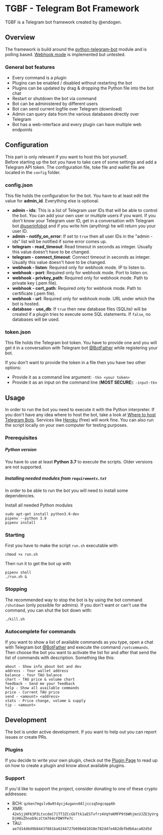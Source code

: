 # TGBF - Telegram Bot Framework
TGBF is a Telegram bot framework created by @endogen.

## Overview
The framework is build around the [python-telegram-bot](https://github.com/python-telegram-bot/python-telegram-bot) module and is polling based. [Webhook mode](https://github.com/python-telegram-bot/python-telegram-bot/wiki/Webhooks) is implemented but untested.

### General bot features
* Every command is a plugin
* Plugins can be enabled / disabled without restarting the bot
* Plugins can be updated by drag & dropping the Python file into the bot chat
* Restart or shutdown the bot via command
* Bot can be administered by different users
* Bot can send current logfile over Telegram (download)
* Admin can query data from the various databases directly over Telegram
* Bot has a web-interface and every plugin can have multiple web endpoints

## Configuration
This part is only relevant if you want to host this bot yourself.  
Before starting up the bot you have to take care of some settings and add a Telegram API token. The configuration file, toke file and wallet file are located in the `config` folder.

### config.json
This file holds the configuration for the bot. You have to at least edit the value for __admin_id__. Everything else is optional.

- __admin - ids__: This is a list of Telegram user IDs that will be able to control the bot. You can add your own user or multiple users if you want. If you don't know your Telegram user ID, get in a conversation with Telegram bot [@userinfobot](https://t.me/userinfobot) and if you write him (anything) he will return you your user ID.
- __admin - notify_on_error__: If set to `true` then all user IDs in the "admin - ids" list will be notified if some error comes up.
- __telegram - read_timeout__: Read timeout in seconds as integer. Usually this value doesn't have to be changed.
- __telegram - connect_timeout__: Connect timeout in seconds as integer. Usually this value doesn't have to be changed.
- __webhook - listen__: Required only for webhook mode. IP to listen to.
- __webhook - port__: Required only for webhook mode. Port to listen on.
- __webhook - privkey_path__: Required only for webhook mode. Path to private key  (.pem file).
- __webhook - cert_path__: Required only for webhook mode. Path to certificate (.pem file).
- __webhook - url__: Required only for webhook mode. URL under which the bot is hosted.
- __database__ - __use_db__: If `true` then new database files (SQLite) will be created if a plugin tries to execute some SQL statements. If `false`, no databases will be used.

### token.json
This file holds the Telegram bot token. You have to provide one and you will get it in a conversation with Telegram bot [@BotFather](https://t.me/BotFather) while registering your bot.

If you don't want to provide the token in a file then you have two other options:
- Provide it as a command line argument: `-tkn <your token>`
- Provide it as an input on the command line (**MOST SECURE**): `-input-tkn`

## Usage
In order to run the bot you need to execute it with the Python interpreter. If you don't have any idea where to host the bot, take a look at [Where to host Telegram Bots](https://github.com/python-telegram-bot/python-telegram-bot/wiki/Where-to-host-Telegram-Bots). Services like [Heroku](https://www.heroku.com) (free) will work fine. You can also run the script locally on your own computer for testing purposes.

### Prerequisites
##### Python version
You have to use at least __Python 3.7__ to execute the scripts. Older versions are not supported.

##### Installing needed modules from `requirements.txt`
In order to be able to run the bot you will need to install some dependencies.

Install all needed Python modules

```shell
sudo apt-get install python3.9-dev
pipenv --python 3.9
pipenv install
```

### Starting
First you have to make the script `run.sh` executable with

```shell
chmod +x run.sh
```

Then run it to get the bot up with

```shell
pipenv shell
./run.sh &
```

### Stopping
The recommended way to stop the bot is by using the bot command `/shutdown` (only possible for admins). If you don't want or can't use the command, you can shut the bot down with:

```shell
./kill.sh
```

### Autocomplete for commands
If you want to show a list of available commands as you type, open a chat with Telegram bot [@BotFather](https://t.me/BotFather) and execute the command `/setcommands`. Then choose the bot you want to activate the list for and after that send the list of commands with description. Something like this:

```
about - Show info about bot and dev
address - Your wallet address
balance - Your TAU balance
chart - TAU price & volume chart
feedback - Send me your feedback
help - Show all available commands
price - Current TAU price
send - <amount> <address>
stats - Price change, volume & supply
tip - <amount>
```

## Development
The bot is under active development. If you want to help out you can report issues or create PRs.

### Plugins
If you decide to write your own plugin, check out the [Plugin Page](https://github.com/Endogen/T2X-Bot/tree/master/t2xbot/plugins) to read up on how to create a plugin and know about available plugins.

### Support
If you'd like to support the project, consider donating to one of these crypto addresses:
- BCH: `qzken7mgslv0w9t4ycj4uganv66ljccsq5ngcepp6h`
- XMR: `42eSjjHF63P3LtxcdeC71TT3ZCcGbTtk1aESTvfrz4VqYeKMFP9tbWhjmcUJZE3yVrgDjH8uZhnob9czCtm764cFDWYPe7c`
- TAU: `ae7d14d6d9b8443f881ba6244727b69b681010e782d4fe482dbfb0b6aca02d5d`
